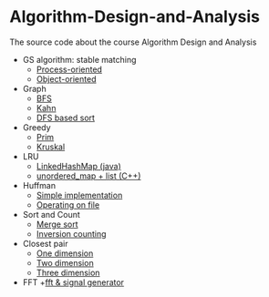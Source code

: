 # Algorithm-Design-and-Analysis
The source code about the course Algorithm Design and Analysis

- GS algorithm: stable matching
	+ <a href="https://github.com/Spacebody/Algorithm-Design-and-Analysis/tree/master/GS%20stable%20matching/src%20in%20C">Process-oriented</a>
	+ <a href="https://github.com/Spacebody/Algorithm-Design-and-Analysis/tree/master/GS%20stable%20matching/src%20in%20C%2B%2B">Object-oriented</a>
- Graph
	+ <a href="https://github.com/Spacebody/Algorithm-Design-and-Analysis/tree/master/Graph/BFS">BFS</a>
	+ <a href="https://github.com/Spacebody/Algorithm-Design-and-Analysis/tree/master/Graph/Kahn%20%26%20DFS%20based%20sort">Kahn</a>
	+ <a href="https://github.com/Spacebody/Algorithm-Design-and-Analysis/tree/master/Graph/Kahn%20%26%20DFS%20based%20sort">DFS based sort</a> 
- Greedy
	+ <a href="https://github.com/Spacebody/Algorithm-Design-and-Analysis/tree/master/Greedy/Prim%20%26%20Kruskal">Prim</a>
	+ <a href="https://github.com/Spacebody/Algorithm-Design-and-Analysis/tree/master/Greedy/Prim%20%26%20Kruskal">Kruskal</a>
- LRU
	+ <a href="https://github.com/Spacebody/Algorithm-Design-and-Analysis/tree/master/LRU/java">LinkedHashMap (java)</a>
	+ <a href="https://github.com/Spacebody/Algorithm-Design-and-Analysis/tree/master/LRU/C%2B%2B">unordered_map + list (C++)</a>
- Huffman
	+ <a href="https://github.com/Spacebody/Algorithm-Design-and-Analysis/tree/master/Huffman/Huffman1">Simple implementation</a>
	+ <a href="https://github.com/Spacebody/Algorithm-Design-and-Analysis/tree/master/Huffman/Huffman2">Operating on file</a>
- Sort and Count
	+ <a href="https://github.com/Spacebody/Algorithm-Design-and-Analysis/tree/master/Sort_and_Count">Merge sort</a>
	+ <a href="https://github.com/Spacebody/Algorithm-Design-and-Analysis/tree/master/Sort_and_Count">Inversion counting</a>
- Closest pair
	+ <a href="https://github.com/Spacebody/Algorithm-Design-and-Analysis/tree/master/Closest%20pair/One_Dimension">One dimension</a>
	+ <a href="https://github.com/Spacebody/Algorithm-Design-and-Analysis/tree/master/Closest%20pair/Two_Dimension">Two dimension</a>
	+ <a href="https://github.com/Spacebody/Algorithm-Design-and-Analysis/tree/master/Closest%20pair/Three_Dimension">Three dimension</a>
- FFT
	+<a href="https://github.com/Spacebody/Algorithm-Design-and-Analysis/tree/master/FFT">fft & signal generator</a>